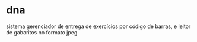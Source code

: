 # dna
sistema gerenciador de entrega de exercícios por código de barras, e leitor de gabaritos no formato jpeg

